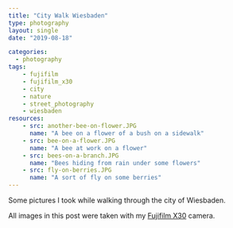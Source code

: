 ```yaml
---
title: "City Walk Wiesbaden"
type: photography
layout: single
date: "2019-08-18"

categories: 
  - photography
tags:
    - fujifilm
    - fujifilm_x30
    - city
    - nature
    - street_photography
    - wiesbaden
resources:
    - src: another-bee-on-flower.JPG
      name: "A bee on a flower of a bush on a sidewalk"
    - src: bee-on-a-flower.JPG
      name: "A bee at work on a flower"
    - src: bees-on-a-branch.JPG
      name: "Bees hiding from rain under some flowers"
    - src: fly-on-berries.JPG
      name: "A sort of fly on some berries"
---
```


Some pictures I took while walking through the city of Wiesbaden.

All images in this post were taken with my [Fujifilm X30](https://en.wikipedia.org/wiki/Fujifilm_X30) camera.